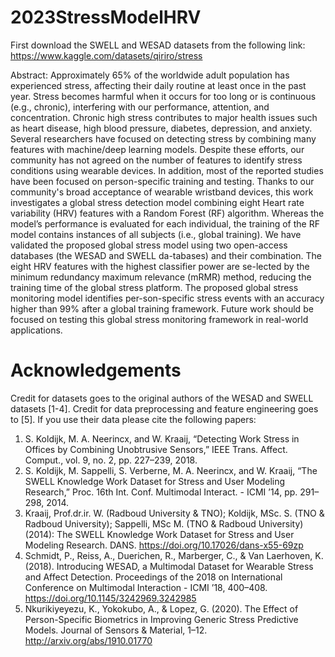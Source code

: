# 2023StressModelHRV

First download the SWELL and WESAD datasets from the following link:  https://www.kaggle.com/datasets/qiriro/stress

Abstract: Approximately 65% of the worldwide adult population has experienced stress, affecting their daily routine at least once in the past year. Stress becomes harmful when it occurs for too long or is continuous (e.g., chronic), interfering with our performance, attention, and concentration. Chronic high stress contributes to major health issues such as heart disease, high blood pressure, diabetes, depression, and anxiety. Several researchers have focused on detecting stress by combining many features with machine/deep learning models. Despite these efforts, our community has not agreed on the number of features to identify stress conditions using wearable devices. In addition, most of the reported studies have been focused on person-specific training and testing. Thanks to our community's broad acceptance of wearable wristband devices, this work investigates a global stress detection model combining eight Heart rate variability (HRV) features with a Random Forest (RF) algorithm. Whereas the model’s performance is evaluated for each individual, the training of the RF model contains instances of all subjects (i.e., global training). We have validated the proposed global stress model using two open-access databases (the WESAD and SWELL da-tabases) and their combination. The eight HRV features with the highest classifier power are se-lected by the minimum redundancy maximum relevance (mRMR) method, reducing the training time of the global stress platform. The proposed global stress monitoring model identifies per-son-specific stress events with an accuracy higher than 99% after a global training framework. Future work should be focused on testing this global stress monitoring framework in real-world applications.

# Acknowledgements
Credit for datasets goes to the original authors of the WESAD and SWELL datasets [1-4]. Credit for data preprocessing and feature engineering goes to [5]. If you use their data please cite the following papers:

1. S. Koldijk, M. A. Neerincx, and W. Kraaij, “Detecting Work Stress in Offices by Combining Unobtrusive Sensors,” IEEE Trans. Affect. Comput., vol. 9, no. 2, pp. 227–239, 2018.
2. S. Koldijk, M. Sappelli, S. Verberne, M. A. Neerincx, and W. Kraaij, “The SWELL Knowledge Work Dataset for Stress and User Modeling Research,” Proc. 16th Int. Conf. Multimodal Interact. - ICMI ’14, pp. 291–298, 2014.
3. Kraaij, Prof.dr.ir. W. (Radboud University & TNO); Koldijk, MSc. S. (TNO & Radboud University); Sappelli, MSc M. (TNO & Radboud University) (2014): The SWELL Knowledge Work Dataset for Stress and User Modeling Research. DANS. https://doi.org/10.17026/dans-x55-69zp
4. Schmidt, P., Reiss, A., Duerichen, R., Marberger, C., & Van Laerhoven, K. (2018). Introducing WESAD, a Multimodal Dataset for Wearable Stress and Affect Detection. Proceedings of the 2018 on International Conference on Multimodal Interaction - ICMI ’18, 400–408. https://doi.org/10.1145/3242969.3242985
5. Nkurikiyeyezu, K., Yokokubo, A., & Lopez, G. (2020). The Effect of Person-Specific Biometrics in Improving Generic Stress Predictive Models. Journal of Sensors & Material, 1–12. http://arxiv.org/abs/1910.01770

